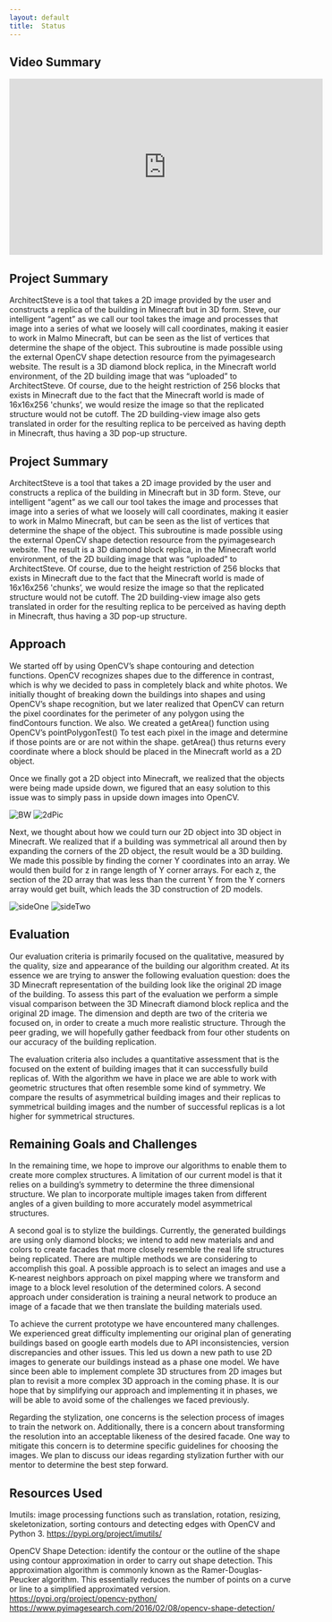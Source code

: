 ```yaml
---
layout:	default
title:	Status
---
```


## Video Summary
<iframe width="560" height="315" src="https://www.youtube.com/embed/Dd0KOZKiN7k" frameborder="0" allow="accelerometer; autoplay; encrypted-media; gyroscope; picture-in-picture" allowfullscreen></iframe>

## Project Summary
ArchitectSteve is a tool that takes a 2D image provided by the user and constructs a replica of the building in Minecraft but in 3D form. Steve, our intelligent “agent” as we call our tool takes the image and processes that image into a series of what we loosely will call coordinates, making it easier to work in Malmo Minecraft, but can be seen as the list of vertices that determine the shape of the object. This subroutine is made possible using the external OpenCV shape detection resource from the pyimagesearch website. The result is a 3D diamond block replica, in the Minecraft world environment, of the 2D building image that was “uploaded” to ArchitectSteve. Of course, due to the height restriction of 256 blocks that exists in Minecraft due to the fact that the Minecraft world is made of 16x16x256 'chunks’, we would resize the image so that the replicated structure would not be cutoff. The 2D building-view image also gets translated in order for the resulting replica to be perceived as having depth in Minecraft, thus having a 3D pop-up structure.

## Project Summary
ArchitectSteve is a tool that takes a 2D image provided by the user and constructs a replica of the building in Minecraft but in 3D form. Steve, our intelligent “agent” as we call our tool takes the image and processes that image into a series of what we loosely will call coordinates, making it easier to work in Malmo Minecraft, but can be seen as the list of vertices that determine the shape of the object. This subroutine is made possible using the external OpenCV shape detection resource from the pyimagesearch website. The result is a 3D diamond block replica, in the Minecraft world environment, of the 2D building image that was “uploaded” to ArchitectSteve. Of course, due to the height restriction of 256 blocks that exists in Minecraft due to the fact that the Minecraft world is made of 16x16x256 'chunks’, we would resize the image so that the replicated structure would not be cutoff. The 2D building-view image also gets translated in order for the resulting replica to be perceived as having depth in Minecraft, thus having a 3D pop-up structure.

## Approach
We started off by using OpenCV’s shape contouring and detection functions. OpenCV recognizes shapes due to the difference in contrast, which is why we decided to pass in completely black and white photos. We initially thought of breaking down the buildings into shapes and using OpenCV’s shape recognition, but we later realized that OpenCV can return the pixel coordinates for the perimeter of any polygon using the findContours function. We also. We created a getArea() function using OpenCV’s pointPolygonTest() To test each pixel in the image and determine if those points are or are not within the shape. getArea() thus returns every coordinate where a block should be placed in the Minecraft world as a 2D object.

Once we finally got a 2D object into Minecraft, we realized that the objects were being made upside down, we figured that an easy solution to this issue was to simply pass in upside down images into OpenCV.

![BW](https://i.imgur.com/Plzw845.png)
![2dPic](https://i.imgur.com/eJpJmCv.png)

Next, we thought about how we could turn our 2D object into 3D object in Minecraft.
We realized that if a building was symmetrical all around then by expanding the corners of the 2D object, the result would be a 3D building.  We made this possible by finding the corner Y coordinates into an array. We would then build for z in range length of Y corner arrays. For each z, the section of the 2D array that was less than the current Y from the Y corners array would get built, which leads the 3D construction of 2D models. 

![sideOne](https://i.imgur.com/nYl1KPN.png)
![sideTwo](https://i.imgur.com/kqPHHhJ.png)

## Evaluation
Our evaluation criteria is primarily focused on the qualitative, measured by the quality, size and appearance  of the building our algorithm created. At its essence we are trying to answer the following evaluation question: does the 3D Minecraft representation of the building look like the original 2D image of the building. To assess this part of the evaluation we perform a simple visual comparison between the 3D Minecraft diamond block replica and the original 2D image. The dimension and depth are two of the criteria we focused on, in order to create a much more realistic structure. Through the peer grading, we will hopefully gather feedback from four other students on our accuracy of the building replication.

The evaluation criteria also includes a quantitative assessment that is the focused on the extent of building images that it can successfully build replicas of. With the algorithm we have in place we are able to work with geometric structures that often resemble some kind of symmetry. We compare the results of asymmetrical building images and their replicas to symmetrical building images and the number of successful replicas is a lot higher for symmetrical structures.

## Remaining Goals and Challenges
In the remaining time, we hope to improve our algorithms to enable them to create more complex structures. A limitation of our current model is that it relies on a building’s symmetry to determine the three dimensional structure. We plan to incorporate multiple images taken from different angles of a given building to more accurately model asymmetrical structures. 

A second goal is to stylize the buildings. Currently, the generated buildings are using only diamond blocks; we intend to add new materials and and colors to create facades that more closely resemble the real life structures being replicated. There are multiple methods we are considering to accomplish this goal. A possible approach is to select an images and use a K-nearest neighbors approach on pixel mapping where we transform and image to a block level resolution of the determined colors. A second approach under consideration is training a neural network to produce an image of a facade that we then translate the building materials used.

To achieve the current prototype we have encountered many challenges. We experienced great difficulty implementing our original plan of generating buildings based on google earth models due to API inconsistencies, version discrepancies and other issues. This led us down a new path to use 2D images to generate our buildings instead as a phase one model. We have since been able to implement complete 3D structures from 2D images but plan to revisit a more complex 3D approach in the coming phase.  It is our hope that by simplifying our approach and implementing it in phases, we will be able to avoid some of the challenges we faced previously. 

Regarding the stylization, one concerns is the selection process of images to train the network on. Additionally, there is a  concern about transforming the resolution into an acceptable likeness of the desired facade. One way to mitigate this concern is to determine specific guidelines for choosing the images. We plan to discuss our ideas regarding stylization further with our mentor to determine the best step forward. 

## Resources Used
Imutils: image processing functions such as translation, rotation, resizing, skeletonization, sorting contours and detecting edges with OpenCV and Python 3.
https://pypi.org/project/imutils/

OpenCV Shape Detection: identify the contour or the outline of the shape using contour approximation in order to carry out shape detection. This approximation algorithm is commonly known as the Ramer-Douglas-Peucker algorithm. This essentially reduces the number of points on a curve or line to a simplified approximated version.
https://pypi.org/project/opencv-python/
https://www.pyimagesearch.com/2016/02/08/opencv-shape-detection/
